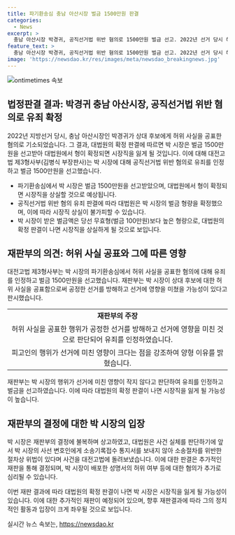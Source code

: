 ```yaml
---
title: 파기환송심 충남 아산시장 벌금 1500만원 판결
categories:
  - News
excerpt: >
  충남 아산시장 박경귀, 공직선거법 위반 혐의로 1500만원 벌금 선고. 2022년 선거 당시 허위 사실 공표 혐의로 기소. 대법원 확정 시 시장직 상실 가능성. 허위매각 의혹과 부동산 투기 제기 등이 허위 사실 공표로 인정. 이에 대법원은 사건 재판 절차상 위법으로 사건을 재판하라고 대전고법에 돌려보냄.
feature_text: >
  충남 아산시장 박경귀, 공직선거법 위반 혐의로 1500만원 벌금 선고. 2022년 선거 당시 허위 사실 공표 혐의로 기소. 대법원 확정 시 시장직 상실 가능성. 허위매각 의혹과 부동산 투기 제기 등이 허위 사실 공표로 인정. 이에 대법원은 사건 재판 절차상 위법으로 사건을 재판하라고 대전고법에 돌려보냄.
image: 'https://newsdao.kr/res/images/meta/newsdao_breakingnews.jpg'
---
```


<p><img src="https://newsdao.kr/res/images/meta/newsdao_breakingnews.jpg" alt="ontimetimes 속보" /></p>

<h2 data-ke-size="size26">법정판결 결과: 박경귀 충남 아산시장, 공직선거법 위반 혐의로 유죄 확정</h2>

<p data-ke-size="size16">2022년 지방선거 당시, 충남 아산시장인 박경귀가 상대 후보에게 허위 사실을 공표한 혐의로 기소되었습니다. 그 결과, 대법원의 확정 판결에 따르면 박 시장은 벌금 1500만원을 선고받아 대법원에서 형이 확정되면 시장직을 잃게 될 것입니다. 이에 대해 대전고법 제3형사부(김병식 부장판사)는 박 시장에 대해 공직선거법 위반 혐의로 유죄를 인정하고 벌금 1500만원을 선고했습니다.</p>

<ul>
  <li>파기환송심에서 박 시장은 벌금 1500만원을 선고받았으며, 대법원에서 형이 확정되면 시장직을 상실할 것으로 예상됩니다.</li>
  <li>공직선거법 위반 혐의 유죄 판결에 따라 대법원은 박 시장의 벌금 형량을 확정했으며, 이에 따라 시장직 상실이 불가피할 수 있습니다.</li>
  <li>박 시장이 받은 벌금액은 당선 무효형(벌금 100만원)보다 높은 형량으로, 대법원의 확정 판결이 나면 시장직을 상실하게 될 것으로 보입니다.</li>
</ul>

<h2 data-ke-size="size26">재판부의 의견: 허위 사실 공표와 그에 따른 영향</h2>

<p data-ke-size="size16">대전고법 제3형사부는 박 시장의 파기환송심에서 허위 사실을 공표한 혐의에 대해 유죄를 인정하고 벌금 1500만원을 선고했습니다. 재판부는 박 시장이 상대 후보에 대한 허위 사실을 공표함으로써 공정한 선거를 방해하고 선거에 영향을 미쳤을 가능성이 있다고 판시했습니다.</p>

<table>
  <tr>
    <td style="text-align: center; height: 17px;"><b>재판부의 주장</b></td>
  </tr>
  <tr>
    <td style="text-align: center; height: 17px;">허위 사실을 공표한 행위가 공정한 선거를 방해하고 선거에 영향을 미친 것으로 판단되어 유죄를 인정하였습니다.</td>
  </tr>
  <tr>
    <td style="text-align: center; height: 17px;">피고인의 행위가 선거에 미친 영향이 크다는 점을 강조하여 양형 이유를 밝혔습니다.</td>
  </tr>
</table>

<p data-ke-size="size16">재판부는 박 시장의 행위가 선거에 미친 영향이 작지 않다고 판단하여 유죄를 인정하고 벌금을 선고하였습니다. 이에 따라 대법원의 확정 판결이 나면 시장직을 잃게 될 가능성이 높습니다.</p>

<h2 data-ke-size="size26">재판부의 결정에 대한 박 시장의 입장</h2>

<p data-ke-size="size16">박 시장은 재판부의 결정에 불복하며 상고하였고, 대법원은 사건 실체를 판단하기에 앞서 박 시장의 사선 변호인에게 소송기록접수 통지서를 보내지 않아 소송절차를 위반한 절차상 위법이 있다며 사건을 대전고법에 돌려보냈습니다. 이에 대한 판결은 추가적인 재판을 통해 결정되며, 박 시장이 배포한 성명서의 허위 여부 등에 대한 혐의가 추가로 심리될 수 있습니다.</p>

<p data-ke-size="size16">이번 재판 결과에 따라 대법원의 확정 판결이 나면 박 시장은 시장직을 잃게 될 가능성이 있습니다. 이에 대한 추가적인 재판이 예정되어 있으며, 향후 재판결과에 따라 그의 정치적인 활동과 입장이 크게 좌우될 것으로 보입니다.</p>
실시간 뉴스 속보는, <a href="https://newsdao.kr" rel="dofollow">https://newsdao.kr</a>


